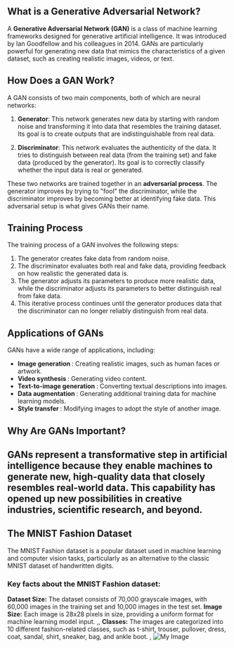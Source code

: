 <h2> What is a Generative Adversarial Network? </h2>

A <b>Generative Adversarial Network (GAN)</b> is a class of machine learning frameworks designed for generative artificial intelligence. It was introduced by Ian Goodfellow and his colleagues in 2014. GANs are particularly powerful for generating new data that mimics the characteristics of a given dataset, such as creating realistic images, videos, or text.

<h2> How Does a GAN Work? </h2>

A GAN consists of two main components, both of which are neural networks:

1. <b>Generator</b>: This network generates new data by starting with random noise and transforming it into data that resembles the training dataset. Its goal is to create outputs that are indistinguishable from real data.

2. <b>Discriminator</b>: This network evaluates the authenticity of the data. It tries to distinguish between real data (from the training set) and fake data (produced by the generator). Its goal is to correctly classify whether the input data is real or generated.

These two networks are trained together in an <b>adversarial process</b>. The generator improves by trying to "fool" the discriminator, while the discriminator improves by becoming better at identifying fake data. This adversarial setup is what gives GANs their name.

<h2> Training Process </h2>

The training process of a GAN involves the following steps:
1. The generator creates fake data from random noise.
2. The discriminator evaluates both real and fake data, providing feedback on how realistic the generated data is.
3. The generator adjusts its parameters to produce more realistic data, while the discriminator adjusts its parameters to better distinguish real from fake data.
4. This iterative process continues until the generator produces data that the discriminator can no longer reliably distinguish from real data.

<h2> Applications of GANs </h2>

GANs have a wide range of applications, including:<br>
- <b> Image generation </b>: Creating realistic images, such as human faces or artwork.
- <b> Video synthesis </b>: Generating video content.
- <b> Text-to-image generation </b>: Converting textual descriptions into images.
- <b> Data augmentation </b>: Generating additional training data for machine learning models.
- <b> Style transfer </b>: Modifying images to adopt the style of another image.

<h2> Why Are GANs Important? </h2>

GANs represent a transformative step in artificial intelligence because they enable machines to generate new, high-quality data that closely resembles real-world data. 
This capability has opened up new possibilities in creative industries, scientific research, and beyond.
-------

<h2> The MNIST Fashion Dataset </h2>
The MNIST Fashion dataset is a popular dataset used in machine learning and computer vision tasks, particularly as an alternative to the classic MNIST dataset of handwritten digits.
<h3>Key facts about the MNIST Fashion dataset:</h3>
<b>Dataset Size:</b> The dataset consists of 70,000 grayscale images, with 60,000 images in the training set and 10,000 images in the test set. 
<b>Image Size:</b> Each image is 28x28 pixels in size, providing a uniform format for machine learning model input. ,, 
<b>Classes:</b> The images are categorized into 10 different fashion-related classes, such as t-shirt, trouser, pullover, dress, coat, sandal, shirt, sneaker, bag, and ankle boot. ,

<img src="https://github.com/SynchroLux-AI/Neural_Networks/edit/main/GAN/20_epochs_gan_imaeg.png" style="max-width: 100%; height: auto;" alt="My Image">
